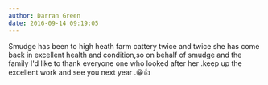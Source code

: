 ```yaml
---
author: Darran Green
date: 2016-09-14 09:19:05
---
```

Smudge has been to high heath farm cattery twice and twice she has come back in excellent health and condition,so on behalf of smudge and the family I'd like to thank everyone one who looked after her .keep up the excellent work and see you next year .😀👍

